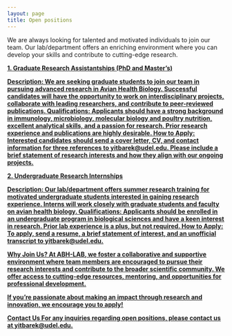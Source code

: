 ```yaml
---
layout: page
title: Open positions
---
```


We are always looking for talented and motivated individuals to join our team. 
Our lab/department offers an enriching environment where you can develop your skills and contribute to cutting-edge research.

<u><strong>1. Graduate Research Assistantships (PhD and Master’s)<u><strong>

Description: We are seeking graduate students to join our team in pursuing advanced research in Avian Health Biology. Successful candidates will have the opportunity to work on interdisciplinary projects, collaborate with leading researchers, and contribute to peer-reviewed publications.
Qualifications: Applicants should have a strong background in immunology, microbiology, molecular biology and poultry nutrition, excellent analytical skills, and a passion for research. Prior research experience and publications are highly desirable.
How to Apply: Interested candidates should send a cover letter, CV, and contact information for three references to [yitbarek@udel.edu](mailto:example@domain.com). Please include a brief statement of research interests and how they align with our ongoing projects.


<u><strong>2. Undergraduate Research Internships<u><strong>

Description: Our lab/department offers summer research training for motivated undergraduate students interested in gaining research experience. Interns will work closely with graduate students and faculty on avian health biology.
Qualifications: Applicants should be enrolled in an undergraduate program in biological sciences and have a keen interest in research. Prior lab experience is a plus, but not required.
How to Apply: To apply, send a resume, a brief statement of interest, and an unofficial transcript to [yitbarek@udel.edu](mailto:example@domain.com).

Why Join Us?
At **ABH-LAB**, we foster a collaborative and supportive environment where team members are encouraged to pursue their research interests and contribute to the broader scientific community. 
We offer access to cutting-edge resources, mentoring, and opportunities for professional development.

If you’re passionate about making an impact through research and innovation, we encourage you to apply!

Contact Us
For any inquiries regarding open positions, please contact us at [yitbarek@udel.edu](mailto:example@domain.com).
